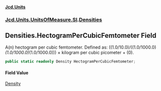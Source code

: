 #### [Jcd.Units](index.md 'index')
### [Jcd.Units.UnitsOfMeasure.SI](Jcd.Units.UnitsOfMeasure.SI.md 'Jcd.Units.UnitsOfMeasure.SI').[Densities](Densities.md 'Jcd.Units.UnitsOfMeasure.SI.Densities')

## Densities.HectogramPerCubicFemtometer Field

A(n) hectogram per cubic femtometer. Defined as: ((1.0/10.0)/((1.0/1000.0)*(1.0/1000.0)*(1.0/1000.0))) × kilogram per cubic picometer + (0).

```csharp
public static readonly Density HectogramPerCubicFemtometer;
```

#### Field Value
[Density](Density.md 'Jcd.Units.UnitTypes.Density')